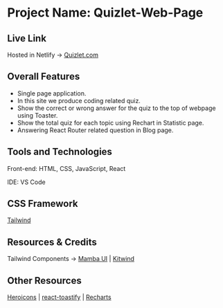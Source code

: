 # Project Name: Quizlet-Web-Page

## Live Link
Hosted in Netlify -> [Quizlet.com](https://quiz-let1.netlify.app/)

## Overall Features
* Single page application.  
* In this site we produce coding related quiz.
* Show the correct or wrong answer for the quiz to the top of webpage using Toaster.
* Show the total quiz for each topic using Rechart in Statistic page.
* Answering React Router related question in Blog page.

## Tools and Technologies
Front-end: HTML, CSS, JavaScript, React

IDE: VS Code

## CSS Framework
[Tailwind](https://tailwindcss.com/)

## Resources & Credits
Tailwind Components -> 
[Mamba UI](https://www.mambaui.com/) |
[Kitwind](https://kitwind.io/products/kometa/components)

## Other Resources

[Heroicons](https://heroicons.com/) | [react-toastify](https://www.npmjs.com/package/react-toastify) | [Recharts](https://recharts.org/en-US/)